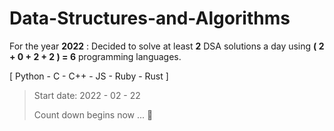 # Data-Structures-and-Algorithms
For the year **2022** : Decided to solve at least **2** DSA solutions a day using **( 2 + 0 + 2 + 2 ) = 6** programming languages. 

[ Python - C - C++ - JS - Ruby - Rust ]

 > Start date: 2022 - 02 - 22 
 > 
> Count down begins now ... 🤞
